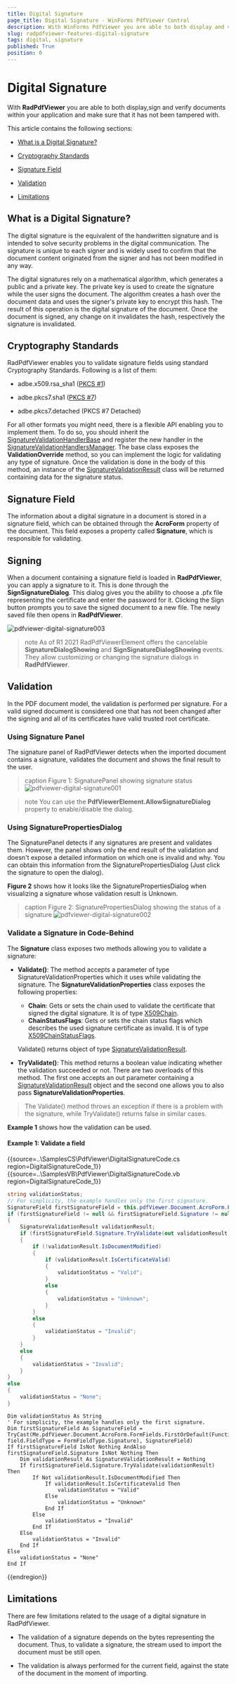 ```yaml
---
title: Digital Signature
page_title: Digital Signature - WinForms PdfViewer Control
description: With WinForms PdfViewer you are able to both display and verify documents within your application and make sure that it has not been tampered with.
slug: radpdfviewer-features-digital-signature
tags: digital, signature
published: True
position: 0
---
```


# Digital Signature

With __RadPdfViewer__ you are able to both display,sign and verify documents within your application and make sure that it has not been tampered with.

This article contains the following sections:

* [What is a Digital Signature?](#what-is-a-digital-signature)

* [Cryptography Standards](#cryptography-standards)

* [Signature Field](#signature-field)

* [Validation](#validation)

* [Limitations](#limitations)

## What is a Digital Signature?

The digital signature is the equivalent of the handwritten signature and is intended to solve security problems in the digital communication. The signature is unique to each signer and is widely used to confirm that the document content originated from the signer and has not been modified in any way.

The digital signatures rely on a mathematical algorithm, which generates a public and a private key. The private key is used to create the signature while the user signs the document. The algorithm creates a hash over the document data and uses the signer's private key to encrypt this hash. The result of this operation is the digital signature of the document. Once the document is signed, any change on it invalidates the hash, respectively the signature is invalidated.

## Cryptography Standards

RadPdfViewer enables you to validate signature fields using standard  Cryptography Standards. Following is a list of them:

* adbe.x509.rsa_sha1 ([PKCS #1](https://tools.ietf.org/html/rfc8017))

* adbe.pkcs7.sha1 ([PKCS #7](https://tools.ietf.org/html/rfc2315))

* adbe.pkcs7.detached (PKCS #7 Detached)

For all other formats you might need, there is a flexible API enabling you to implement them. To do so, you should inherit the [SignatureValidationHandlerBase](https://docs.telerik.com/devtools/winforms/api/telerik.windows.documents.fixed.model.digitalsignatures.signaturevalidationhandlerbase.html) and register the new handler in the [SignatureValidationHandlersManager](https://docs.telerik.com/devtools/winforms/api/telerik.windows.documents.fixed.model.digitalsignatures.signaturevalidationhandlersmanager.html). The base class exposes the __ValidationOverride__ method, so you can implement the logic for validating any type of signature. Once the validation is done in the body of this method, an instance of the [SignatureValidationResult](https://docs.telerik.com/devtools/winforms/api/telerik.windows.documents.fixed.model.digitalsignatures.signaturevalidationresultbuilder.html) class will be returned containing data for the signature status.


## Signature Field

The information about a digital signature in a document is stored in a signature field, which can be obtained through the **AcroForm** property of the document. This field exposes a property called __Signature__, which is responsible for validating.

## Signing 

When a document containing a signature field is loaded in **RadPdfViewer**, you can apply a signature to it. This is done through the **SignSignatureDialog**. This dialog gives you the ability to choose a .pfx file representing the certificate and enter the password for it. Clicking the Sign button prompts you to save the signed document to a new file. The newly saved file then opens in **RadPdfViewer**.

![pdfviewer-digital-signature003](images/pdfviewer-digital-signature003.gif)

>note As of R1 2021 RadPdfViewerElement offers the cancelable **SignatureDialogShowing** and **SignSignatureDialogShowing** events. They allow customizing or changing the signature dialogs in **RadPdfViewer**.

## Validation

In the PDF document model, the validation is performed per signature. For a valid signed document is considered one that has not been changed after the signing and all of its certificates have valid trusted root certificate.

### Using Signature Panel

The signature panel of RadPdfViewer detects when the imported document contains a signature, validates the document and shows the final result to the user. 

>caption Figure 1: SignaturePanel showing signature status
![pdfviewer-digital-signature001](images/pdfviewer-digital-signature001.png)

>note You can use the __PdfViewerElement.AllowSignatureDialog__ property to enable/disable the dialog.

### Using SignaturePropertiesDialog

The SignaturePanel detects if any signatures are present and validates them. However, the panel shows only the end result of the validation and doesn't expose a detailed information on which one is invalid and why. You can obtain this information from the SignaturePropertiesDialog (Just click the signature to open the dialog). 

**Figure 2** shows how it looks like the SignaturePropertiesDialog when visualizing a signature whose validation result is Unknown.

>caption Figure 2: SignaturePropertiesDialog showing the status of a signature
![pdfviewer-digital-signature002](images/pdfviewer-digital-signature002.png)


### Validate a Signature in Code-Behind

The **Signature** class exposes two methods allowing you to validate a signature:

* **Validate()**: The method accepts a parameter of type SignatureValidationProperties which it uses while validating the signature. The **SignatureValidationProperties** class exposes the following properties:
    *  **Chain**: Gets or sets the chain used to validate the certificate that signed the digital signature. It is of type [X509Chain](https://msdn.microsoft.com/en-us/library/system.security.cryptography.x509certificates.x509chain(v=vs.110).aspx).
    *  **ChainStatusFlags**: Gets or sets the chain status flags which describes the used signature certificate as invalid. It is of type [X509ChainStatusFlags](https://msdn.microsoft.com/en-us/library/system.security.cryptography.x509certificates.x509chainstatusflags(v=vs.110).aspx).
    
    Validate() returns object of type [SignatureValidationResult](http://docs.telerik.com/devtools/winforms/api/html/t_telerik_windows_pdf_documents_fixed_model_digitalsignatures_signaturevalidationresult.htm).

* **TryValidate()**: This method returns a boolean value indicating whether the validation succeeded or not. There are two overloads of this method. The first one accepts an out parameter containing a [SignatureValidationResult](https://docs.telerik.com/devtools/winforms/api/telerik.windows.documents.fixed.model.digitalsignatures.signaturevalidationresult.html) object and the second one allows you to also pass **SignatureValidationProperties**.

>The Validate() method throws an exception if there is a problem with the signature, while TryValidate() returns false in similar cases.

**Example 1** shows how the validation can be used.

#### Example 1: Validate a field


{{source=..\SamplesCS\PdfViewer\DigitalSignatureCode.cs region=DigitalSignatureCode_1}} 
{{source=..\SamplesVB\PdfViewer\DigitalSignatureCode.vb region=DigitalSignatureCode_1}} 
````C#
string validationStatus;
// For simplicity, the example handles only the first signature.
SignatureField firstSignatureField = this.pdfViewer.Document.AcroForm.FormFields.FirstOrDefault(field => field.FieldType == FormFieldType.Signature) as SignatureField;
if (firstSignatureField != null && firstSignatureField.Signature != null)
{
    SignatureValidationResult validationResult;
    if (firstSignatureField.Signature.TryValidate(out validationResult))
    {
        if (!validationResult.IsDocumentModified)
        {
            if (validationResult.IsCertificateValid)
            {
                validationStatus = "Valid";
            }
            else
            {
                validationStatus = "Unknown";
            }
        }
        else
        {
            validationStatus = "Invalid";
        }
    }
    else
    {
        validationStatus = "Invalid";
    }
}
else
{
    validationStatus = "None";
}

````
````VB.NET
Dim validationStatus As String
' For simplicity, the example handles only the first signature.
Dim firstSignatureField As SignatureField = TryCast(Me.pdfViewer.Document.AcroForm.FormFields.FirstOrDefault(Function(field) field.FieldType = FormFieldType.Signature), SignatureField)
If firstSignatureField IsNot Nothing AndAlso firstSignatureField.Signature IsNot Nothing Then
    Dim validationResult As SignatureValidationResult = Nothing
    If firstSignatureField.Signature.TryValidate(validationResult) Then
        If Not validationResult.IsDocumentModified Then
            If validationResult.IsCertificateValid Then
                validationStatus = "Valid"
            Else
                validationStatus = "Unknown"
            End If
        Else
            validationStatus = "Invalid"
        End If
    Else
        validationStatus = "Invalid"
    End If
Else
    validationStatus = "None"
End If

```` 

 
{{endregion}} 
 


## Limitations

There are few limitations related to the usage of a digital signature in RadPdfViewer.

* The validation of a signature depends on the bytes representing the document. Thus, to validate a signature, the stream used to import the document must be still open.

* The validation is always performed for the current field, against the state of the document in the moment of importing.